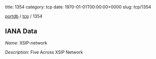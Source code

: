 title: 1354
category: tcp
date: 1970-01-01T00:00:00+0000
slug: tcp/1354

[portdb](/) / [tcp](/category/tcp.html) / 1354


## IANA Data

_Name:_ XSIP-network

_Description:_ Five Across XSIP Network

